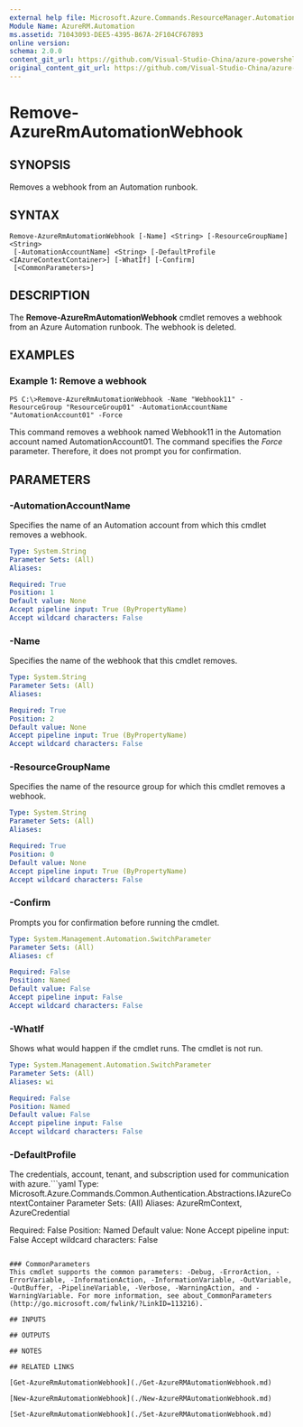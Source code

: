 ```yaml
---
external help file: Microsoft.Azure.Commands.ResourceManager.Automation.dll-Help.xml
Module Name: AzureRM.Automation
ms.assetid: 71043093-DEE5-4395-B67A-2F104CF67893
online version:
schema: 2.0.0
content_git_url: https://github.com/Visual-Studio-China/azure-powershell/blob/preview/src/ResourceManager/Automation/Commands.Automation/help/Remove-AzureRMAutomationWebhook.md
original_content_git_url: https://github.com/Visual-Studio-China/azure-powershell/blob/preview/src/ResourceManager/Automation/Commands.Automation/help/Remove-AzureRMAutomationWebhook.md
---
```


# Remove-AzureRmAutomationWebhook

## SYNOPSIS
Removes a webhook from an Automation runbook.

## SYNTAX

```
Remove-AzureRmAutomationWebhook [-Name] <String> [-ResourceGroupName] <String>
 [-AutomationAccountName] <String> [-DefaultProfile <IAzureContextContainer>] [-WhatIf] [-Confirm]
 [<CommonParameters>]
```

## DESCRIPTION
The **Remove-AzureRmAutomationWebhook** cmdlet removes a webhook from an Azure Automation runbook.
The webhook is deleted.

## EXAMPLES

### Example 1: Remove a webhook
```
PS C:\>Remove-AzureRmAutomationWebhook -Name "Webhook11" -ResourceGroup "ResourceGroup01" -AutomationAccountName "AutomationAccount01" -Force
```

This command removes a webhook named Webhook11 in the Automation account named AutomationAccount01.
The command specifies the *Force* parameter.
Therefore, it does not prompt you for confirmation.

## PARAMETERS

### -AutomationAccountName
Specifies the name of an Automation account from which this cmdlet removes a webhook.

```yaml
Type: System.String
Parameter Sets: (All)
Aliases: 

Required: True
Position: 1
Default value: None
Accept pipeline input: True (ByPropertyName)
Accept wildcard characters: False
```

### -Name
Specifies the name of the webhook that this cmdlet removes.

```yaml
Type: System.String
Parameter Sets: (All)
Aliases: 

Required: True
Position: 2
Default value: None
Accept pipeline input: True (ByPropertyName)
Accept wildcard characters: False
```

### -ResourceGroupName
Specifies the name of the resource group for which this cmdlet removes a webhook.

```yaml
Type: System.String
Parameter Sets: (All)
Aliases: 

Required: True
Position: 0
Default value: None
Accept pipeline input: True (ByPropertyName)
Accept wildcard characters: False
```

### -Confirm
Prompts you for confirmation before running the cmdlet.

```yaml
Type: System.Management.Automation.SwitchParameter
Parameter Sets: (All)
Aliases: cf

Required: False
Position: Named
Default value: False
Accept pipeline input: False
Accept wildcard characters: False
```

### -WhatIf
Shows what would happen if the cmdlet runs.
The cmdlet is not run.

```yaml
Type: System.Management.Automation.SwitchParameter
Parameter Sets: (All)
Aliases: wi

Required: False
Position: Named
Default value: False
Accept pipeline input: False
Accept wildcard characters: False
```

### -DefaultProfile
The credentials, account, tenant, and subscription used for communication with azure.```yaml
Type: Microsoft.Azure.Commands.Common.Authentication.Abstractions.IAzureContextContainer
Parameter Sets: (All)
Aliases: AzureRmContext, AzureCredential

Required: False
Position: Named
Default value: None
Accept pipeline input: False
Accept wildcard characters: False
```

### CommonParameters
This cmdlet supports the common parameters: -Debug, -ErrorAction, -ErrorVariable, -InformationAction, -InformationVariable, -OutVariable, -OutBuffer, -PipelineVariable, -Verbose, -WarningAction, and -WarningVariable. For more information, see about_CommonParameters (http://go.microsoft.com/fwlink/?LinkID=113216).

## INPUTS

## OUTPUTS

## NOTES

## RELATED LINKS

[Get-AzureRmAutomationWebhook](./Get-AzureRMAutomationWebhook.md)

[New-AzureRmAutomationWebhook](./New-AzureRMAutomationWebhook.md)

[Set-AzureRmAutomationWebhook](./Set-AzureRMAutomationWebhook.md)



